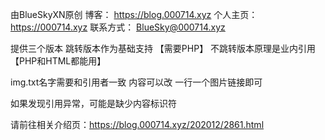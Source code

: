由BlueSkyXN原创
博客：     https://blog.000714.xyz
个人主页： https://000714.xyz
联系方式： BlueSky@000714.xyz


提供三个版本
跳转版本作为基础支持
【需要PHP】
不跳转版本原理是业内引用
【PHP和HTML都能用】


img.txt名字需要和引用者一致
内容可以改
一行一个图片链接即可


如果发现引用异常，可能是缺少内容标识符


请前往相关介绍页：https://blog.000714.xyz/202012/2861.html
